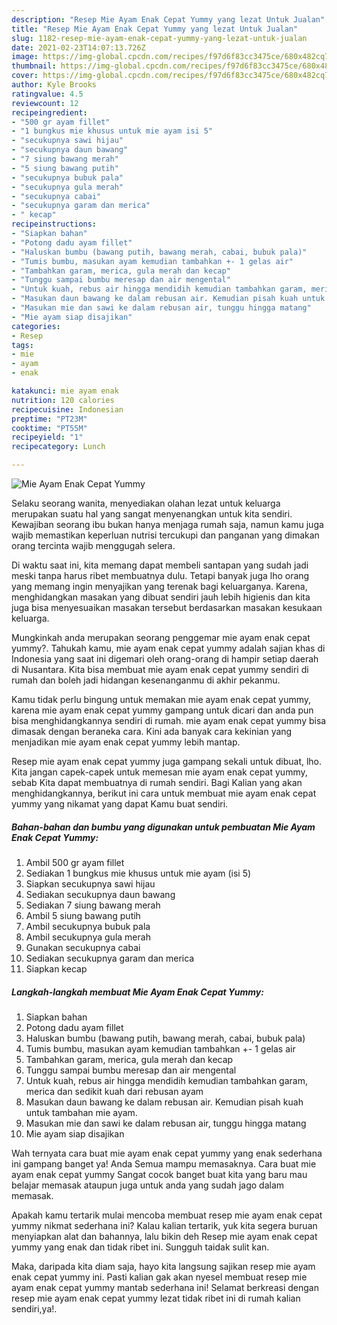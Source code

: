 ```yaml
---
description: "Resep Mie Ayam Enak Cepat Yummy yang lezat Untuk Jualan"
title: "Resep Mie Ayam Enak Cepat Yummy yang lezat Untuk Jualan"
slug: 1182-resep-mie-ayam-enak-cepat-yummy-yang-lezat-untuk-jualan
date: 2021-02-23T14:07:13.726Z
image: https://img-global.cpcdn.com/recipes/f97d6f83cc3475ce/680x482cq70/mie-ayam-enak-cepat-yummy-foto-resep-utama.jpg
thumbnail: https://img-global.cpcdn.com/recipes/f97d6f83cc3475ce/680x482cq70/mie-ayam-enak-cepat-yummy-foto-resep-utama.jpg
cover: https://img-global.cpcdn.com/recipes/f97d6f83cc3475ce/680x482cq70/mie-ayam-enak-cepat-yummy-foto-resep-utama.jpg
author: Kyle Brooks
ratingvalue: 4.5
reviewcount: 12
recipeingredient:
- "500 gr ayam fillet"
- "1 bungkus mie khusus untuk mie ayam isi 5"
- "secukupnya sawi hijau"
- "secukupnya daun bawang"
- "7 siung bawang merah"
- "5 siung bawang putih"
- "secukupnya bubuk pala"
- "secukupnya gula merah"
- "secukupnya cabai"
- "secukupnya garam dan merica"
- " kecap"
recipeinstructions:
- "Siapkan bahan"
- "Potong dadu ayam fillet"
- "Haluskan bumbu (bawang putih, bawang merah, cabai, bubuk pala)"
- "Tumis bumbu, masukan ayam kemudian tambahkan +- 1 gelas air"
- "Tambahkan garam, merica, gula merah dan kecap"
- "Tunggu sampai bumbu meresap dan air mengental"
- "Untuk kuah, rebus air hingga mendidih kemudian tambahkan garam, merica dan sedikit kuah dari rebusan ayam"
- "Masukan daun bawang ke dalam rebusan air. Kemudian pisah kuah untuk tambahan mie ayam."
- "Masukan mie dan sawi ke dalam rebusan air, tunggu hingga matang"
- "Mie ayam siap disajikan"
categories:
- Resep
tags:
- mie
- ayam
- enak

katakunci: mie ayam enak 
nutrition: 120 calories
recipecuisine: Indonesian
preptime: "PT23M"
cooktime: "PT55M"
recipeyield: "1"
recipecategory: Lunch

---
```



![Mie Ayam Enak Cepat Yummy](https://img-global.cpcdn.com/recipes/f97d6f83cc3475ce/680x482cq70/mie-ayam-enak-cepat-yummy-foto-resep-utama.jpg)

Selaku seorang wanita, menyediakan olahan lezat untuk keluarga merupakan suatu hal yang sangat menyenangkan untuk kita sendiri. Kewajiban seorang ibu bukan hanya menjaga rumah saja, namun kamu juga wajib memastikan keperluan nutrisi tercukupi dan panganan yang dimakan orang tercinta wajib menggugah selera.

Di waktu  saat ini, kita memang dapat membeli santapan yang sudah jadi meski tanpa harus ribet membuatnya dulu. Tetapi banyak juga lho orang yang memang ingin menyajikan yang terenak bagi keluarganya. Karena, menghidangkan masakan yang dibuat sendiri jauh lebih higienis dan kita juga bisa menyesuaikan masakan tersebut berdasarkan masakan kesukaan keluarga. 



Mungkinkah anda merupakan seorang penggemar mie ayam enak cepat yummy?. Tahukah kamu, mie ayam enak cepat yummy adalah sajian khas di Indonesia yang saat ini digemari oleh orang-orang di hampir setiap daerah di Nusantara. Kita bisa membuat mie ayam enak cepat yummy sendiri di rumah dan boleh jadi hidangan kesenanganmu di akhir pekanmu.

Kamu tidak perlu bingung untuk memakan mie ayam enak cepat yummy, karena mie ayam enak cepat yummy gampang untuk dicari dan anda pun bisa menghidangkannya sendiri di rumah. mie ayam enak cepat yummy bisa dimasak dengan beraneka cara. Kini ada banyak cara kekinian yang menjadikan mie ayam enak cepat yummy lebih mantap.

Resep mie ayam enak cepat yummy juga gampang sekali untuk dibuat, lho. Kita jangan capek-capek untuk memesan mie ayam enak cepat yummy, sebab Kita dapat membuatnya di rumah sendiri. Bagi Kalian yang akan menghidangkannya, berikut ini cara untuk membuat mie ayam enak cepat yummy yang nikamat yang dapat Kamu buat sendiri.

<!--inarticleads1-->

##### Bahan-bahan dan bumbu yang digunakan untuk pembuatan Mie Ayam Enak Cepat Yummy:

1. Ambil 500 gr ayam fillet
1. Sediakan 1 bungkus mie khusus untuk mie ayam (isi 5)
1. Siapkan secukupnya sawi hijau
1. Sediakan secukupnya daun bawang
1. Sediakan 7 siung bawang merah
1. Ambil 5 siung bawang putih
1. Ambil secukupnya bubuk pala
1. Ambil secukupnya gula merah
1. Gunakan secukupnya cabai
1. Sediakan secukupnya garam dan merica
1. Siapkan  kecap




<!--inarticleads2-->

##### Langkah-langkah membuat Mie Ayam Enak Cepat Yummy:

1. Siapkan bahan
1. Potong dadu ayam fillet
1. Haluskan bumbu (bawang putih, bawang merah, cabai, bubuk pala)
1. Tumis bumbu, masukan ayam kemudian tambahkan +- 1 gelas air
1. Tambahkan garam, merica, gula merah dan kecap
1. Tunggu sampai bumbu meresap dan air mengental
1. Untuk kuah, rebus air hingga mendidih kemudian tambahkan garam, merica dan sedikit kuah dari rebusan ayam
1. Masukan daun bawang ke dalam rebusan air. Kemudian pisah kuah untuk tambahan mie ayam.
1. Masukan mie dan sawi ke dalam rebusan air, tunggu hingga matang
1. Mie ayam siap disajikan




Wah ternyata cara buat mie ayam enak cepat yummy yang enak sederhana ini gampang banget ya! Anda Semua mampu memasaknya. Cara buat mie ayam enak cepat yummy Sangat cocok banget buat kita yang baru mau belajar memasak ataupun juga untuk anda yang sudah jago dalam memasak.

Apakah kamu tertarik mulai mencoba membuat resep mie ayam enak cepat yummy nikmat sederhana ini? Kalau kalian tertarik, yuk kita segera buruan menyiapkan alat dan bahannya, lalu bikin deh Resep mie ayam enak cepat yummy yang enak dan tidak ribet ini. Sungguh taidak sulit kan. 

Maka, daripada kita diam saja, hayo kita langsung sajikan resep mie ayam enak cepat yummy ini. Pasti kalian gak akan nyesel membuat resep mie ayam enak cepat yummy mantab sederhana ini! Selamat berkreasi dengan resep mie ayam enak cepat yummy lezat tidak ribet ini di rumah kalian sendiri,ya!.

